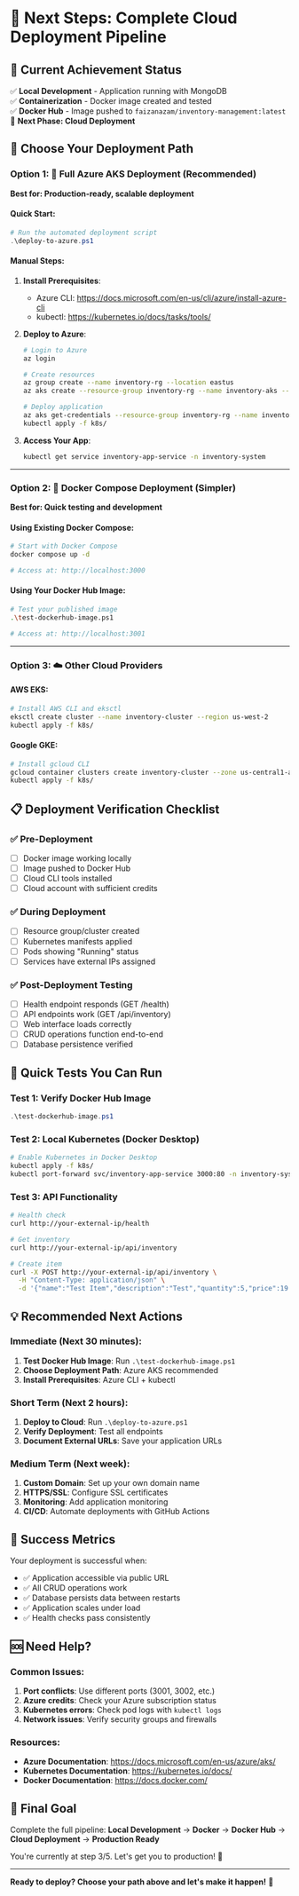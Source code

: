 # 🚀 Next Steps: Complete Cloud Deployment Pipeline

## 🎯 Current Achievement Status
✅ **Local Development** - Application running with MongoDB  
✅ **Containerization** - Docker image created and tested  
✅ **Docker Hub** - Image pushed to `faizanazam/inventory-management:latest`  
🔄 **Next Phase: Cloud Deployment**

## 🌟 Choose Your Deployment Path

### Option 1: 🚀 Full Azure AKS Deployment (Recommended)
**Best for: Production-ready, scalable deployment**

#### Quick Start:
```powershell
# Run the automated deployment script
.\deploy-to-azure.ps1
```

#### Manual Steps:
1. **Install Prerequisites**:
   - Azure CLI: https://docs.microsoft.com/en-us/cli/azure/install-azure-cli
   - kubectl: https://kubernetes.io/docs/tasks/tools/

2. **Deploy to Azure**:
   ```bash
   # Login to Azure
   az login
   
   # Create resources
   az group create --name inventory-rg --location eastus
   az aks create --resource-group inventory-rg --name inventory-aks --node-count 2
   
   # Deploy application
   az aks get-credentials --resource-group inventory-rg --name inventory-aks
   kubectl apply -f k8s/
   ```

3. **Access Your App**:
   ```bash
   kubectl get service inventory-app-service -n inventory-system
   ```

---

### Option 2: 🐳 Docker Compose Deployment (Simpler)
**Best for: Quick testing and development**

#### Using Existing Docker Compose:
```bash
# Start with Docker Compose
docker compose up -d

# Access at: http://localhost:3000
```

#### Using Your Docker Hub Image:
```bash
# Test your published image
.\test-dockerhub-image.ps1

# Access at: http://localhost:3001
```

---

### Option 3: ☁️ Other Cloud Providers

#### AWS EKS:
```bash
# Install AWS CLI and eksctl
eksctl create cluster --name inventory-cluster --region us-west-2
kubectl apply -f k8s/
```

#### Google GKE:
```bash
# Install gcloud CLI
gcloud container clusters create inventory-cluster --zone us-central1-a
kubectl apply -f k8s/
```

## 📋 Deployment Verification Checklist

### ✅ Pre-Deployment
- [ ] Docker image working locally
- [ ] Image pushed to Docker Hub
- [ ] Cloud CLI tools installed
- [ ] Cloud account with sufficient credits

### ✅ During Deployment
- [ ] Resource group/cluster created
- [ ] Kubernetes manifests applied
- [ ] Pods showing "Running" status
- [ ] Services have external IPs assigned

### ✅ Post-Deployment Testing
- [ ] Health endpoint responds (GET /health)
- [ ] API endpoints work (GET /api/inventory)
- [ ] Web interface loads correctly
- [ ] CRUD operations function end-to-end
- [ ] Database persistence verified

## 🧪 Quick Tests You Can Run

### Test 1: Verify Docker Hub Image
```powershell
.\test-dockerhub-image.ps1
```

### Test 2: Local Kubernetes (Docker Desktop)
```bash
# Enable Kubernetes in Docker Desktop
kubectl apply -f k8s/
kubectl port-forward svc/inventory-app-service 3000:80 -n inventory-system
```

### Test 3: API Functionality
```bash
# Health check
curl http://your-external-ip/health

# Get inventory
curl http://your-external-ip/api/inventory

# Create item
curl -X POST http://your-external-ip/api/inventory \
  -H "Content-Type: application/json" \
  -d '{"name":"Test Item","description":"Test","quantity":5,"price":19.99,"category":"Electronics"}'
```

## 💡 Recommended Next Actions

### Immediate (Next 30 minutes):
1. **Test Docker Hub Image**: Run `.\test-dockerhub-image.ps1`
2. **Choose Deployment Path**: Azure AKS recommended
3. **Install Prerequisites**: Azure CLI + kubectl

### Short Term (Next 2 hours):
1. **Deploy to Cloud**: Run `.\deploy-to-azure.ps1`
2. **Verify Deployment**: Test all endpoints
3. **Document External URLs**: Save your application URLs

### Medium Term (Next week):
1. **Custom Domain**: Set up your own domain name
2. **HTTPS/SSL**: Configure SSL certificates
3. **Monitoring**: Add application monitoring
4. **CI/CD**: Automate deployments with GitHub Actions

## 🎯 Success Metrics

Your deployment is successful when:
- ✅ Application accessible via public URL
- ✅ All CRUD operations work
- ✅ Database persists data between restarts
- ✅ Application scales under load
- ✅ Health checks pass consistently

## 🆘 Need Help?

### Common Issues:
1. **Port conflicts**: Use different ports (3001, 3002, etc.)
2. **Azure credits**: Check your Azure subscription status
3. **Kubernetes errors**: Check pod logs with `kubectl logs`
4. **Network issues**: Verify security groups and firewalls

### Resources:
- **Azure Documentation**: https://docs.microsoft.com/en-us/azure/aks/
- **Kubernetes Documentation**: https://kubernetes.io/docs/
- **Docker Documentation**: https://docs.docker.com/

## 🎉 Final Goal

Complete the full pipeline:
**Local Development** → **Docker** → **Docker Hub** → **Cloud Deployment** → **Production Ready**

You're currently at step 3/5. Let's get you to production! 🚀

---

**Ready to deploy? Choose your path above and let's make it happen!** 🌟